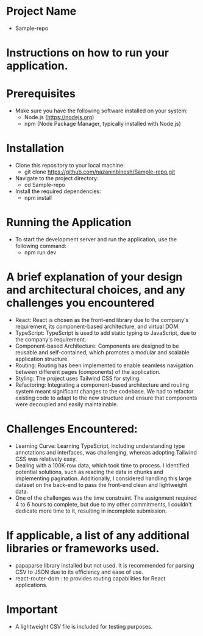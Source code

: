# Project Name
- Sample-repo

# Instructions on how to run your application.
# Prerequisites
- Make sure you have the following software installed on your system:
    - Node.js (https://nodejs.org)
    - npm (Node Package Manager, typically installed with Node.js)

# Installation
- Clone this repository to your local machine:    
    - git clone https://github.com/nazaninbinesh/Sample-repo.git
- Navigate to the project directory:
    - cd Sample-repo
- Install the required dependencies:
    - npm install

# Running the Application
- To start the development server and run the application, use the following command:
    - npm run dev




# A brief explanation of your design and architectural choices, and any challenges you encountered
- React: React is chosen as the front-end library due to the company's requirement, its component-based architecture, and virtual DOM.
- TypeScript: TypeScript is used to add static typing to JavaScript, due to the company's requirement.
- Component-based Architecture: Components are designed to be reusable and self-contained, which promotes a modular and scalable application structure.
- Routing: Routing has been implemented to enable seamless navigation between different pages (components) of the application.
- Styling: The project uses Tailwind CSS for styling. 
- Refactoring: Integrating a component-based architecture and routing system meant significant changes to the codebase. We had to refactor existing code to adapt to the new structure and ensure that components were decoupled and easily maintainable.

# Challenges Encountered:
- Learning Curve: Learning TypeScript, including understanding type annotations and interfaces, was challenging, whereas adopting Tailwind CSS was relatively easy.
- Dealing with a 100K-row data, which took time to process. I identified potential solutions, such as reading the data in chunks and implementing pagination. Additionally, I considered handling this large dataset on the back-end to pass the front-end clean and lightweight data.
- One of the challenges was the time constraint. The assignment required 4 to 6 hours to complete, but due to my other commitments, I couldn't dedicate more time to it, resulting in incomplete submission.

# If applicable, a list of any additional libraries or frameworks used.
- papaparse library installed but not used. It is recommended for parsing CSV to JSON due to its efficiency and ease of use.
- react-router-dom : to  provides routing capabilities for React applications.


# Important 
 - A lightweight CSV file is included for testing purposes.
 
